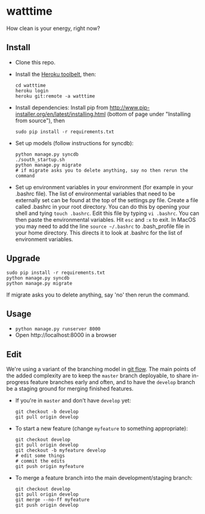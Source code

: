 watttime
========

How clean is your energy, right now?


Install
-------
* Clone this repo.
* Install the [Heroku toolbelt](https://toolbelt.heroku.com/), then:
    ````
    cd watttime
    heroku login
    heroku git:remote -a watttime
    ````

* Install dependencies: Install pip from http://www.pip-installer.org/en/latest/installing.html (bottom of page under "Installing from source"), then
    ````
    sudo pip install -r requirements.txt
    ````    

* Set up models (follow instructions for syncdb):
    ````
    python manage.py syncdb
    ./south_startup.sh
    python manage.py migrate
    # if migrate asks you to delete anything, say no then rerun the command
    ````

* Set up environment variables in your environment (for example in your .bashrc file). The list of environmental variables that need to be externally set can be found at the top of the settings.py file. Create a file called .bashrc in your root directory. You can do this by opening your shell and tying ````touch .bashrc````. Edit this file by typing ````vi .bashrc````. You can then paste the environmental variables. Hit ````esc```` and ````:x```` to exit. In MacOS you may need to add the line ````source ~/.bashrc```` to .bash_profile file in your home directory. This directs it to look at .bashrc for the list of environment variables.

Upgrade
---------
````
sudo pip install -r requirements.txt
python manage.py syncdb
python manage.py migrate
````
If migrate asks you to delete anything, say 'no' then rerun the command.


Usage
-------
* ````python manage.py runserver 8000````
* Open http://localhost:8000 in a browser


Edit
-----------
We're using a variant of the branching model in [git flow](http://nvie.com/posts/a-successful-git-branching-model/).
The main points of the added complexity are to keep the <code>master</code> branch deployable,
to share in-progress feature branches early and often,
and to have the <code>develop</code> branch be a staging ground for merging finished features.

* If you're in <code>master</code> and don't have <code>develop</code> yet:
    ````
    git checkout -b develop
    git pull origin develop
    ````

* To start a new feature (change <code>myfeature</code> to something appropriate):
    ````
    git checkout develop
    git pull origin develop
    git checkout -b myfeature develop
    # edit some things
    # commit the edits
    git push origin myfeature
    ````

* To merge a feature branch into the main development/staging branch:
    ````
    git checkout develop
    git pull origin develop
    git merge --no-ff myfeature
    git push origin develop
    ````
